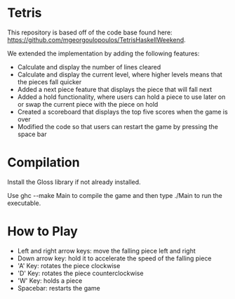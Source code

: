 # Tetris
This repository is based off of the code base found here: https://github.com/mgeorgoulopoulos/TetrisHaskellWeekend. 

We extended the implementation by adding the following features: 

* Calculate and display the number of lines cleared
* Calculate and display the current level, where higher levels means that the pieces fall quicker
* Added a next piece feature that displays the piece that will fall next
* Added a hold functionality, where users can hold a piece to use later on or swap the current piece with the piece on hold
* Created a scoreboard that displays the top five scores when the game is over
* Modified the code so that users can restart the game by pressing the space bar

# Compilation
Install the Gloss library if not already installed. 

Use ghc --make Main to compile the game and then type ./Main to run the executable. 

# How to Play

* Left and right arrow keys: move the falling piece left and right
* Down arrow key: hold it to accelerate the speed of the falling piece
* 'A' Key: rotates the piece clockwise
* 'D' Key: rotates the piece counterclockwise
* 'W' Key: holds a piece
* Spacebar: restarts the game
